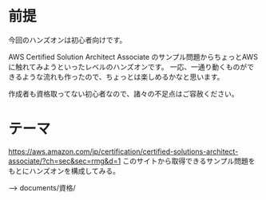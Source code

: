 
# 前提

今回のハンズオンは初心者向けです。

AWS Certified Solution Architect Associate のサンプル問題からちょっとAWSに触れてみようといったレベルのハンズオンです。
一応、一通り動くものができるような流れも作ったので、ちょっとは楽しめるかなと思います。

作成者も資格取ってない初心者なので、諸々の不足点はご容赦ください。


# テーマ

<https://aws.amazon.com/jp/certification/certified-solutions-architect-associate/?ch=sec&sec=rmg&d=1>
このサイトから取得できるサンプル問題をもとにハンズオンを構成してみる。

--> documents/資格/









